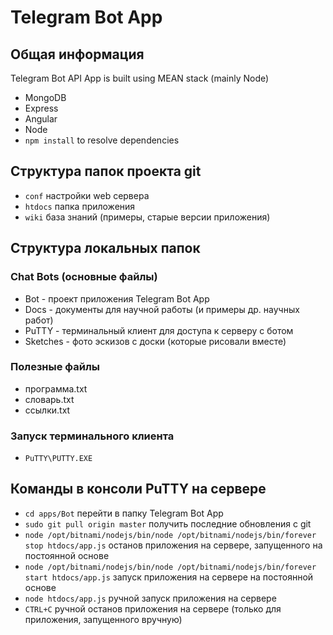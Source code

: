 # Telegram Bot App

## Общая информация
Telegram Bot API App is built using MEAN stack (mainly Node)
* MongoDB
* Express
* Angular
* Node
* `npm install` to resolve dependencies

## Структура папок проекта git
* `conf` настройки web сервера
* `htdocs` папка приложения
* `wiki` база знаний (примеры, старые версии приложения)

## Структура локальных папок
### Chat Bots (основные файлы)
* Bot - проект приложения Telegram Bot App
* Docs - документы для научной работы (и примеры др. научных работ)
* PuTTY - терминальный клиент для доступа к серверу с ботом
* Sketches - фото эскизов с доски (которые рисовали вместе)
### Полезные файлы
* программа.txt
* словарь.txt
* ссылки.txt
### Запуск терминального клиента
* `PuTTY\PUTTY.EXE`

## Команды в консоли PuTTY на сервере
* `cd apps/Bot` перейти в папку Telegram Bot App
* `sudo git pull origin master` получить последние обновления с git
* `node /opt/bitnami/nodejs/bin/node /opt/bitnami/nodejs/bin/forever stop htdocs/app.js` останов приложения на сервере, запущенного на постоянной основе
* `node /opt/bitnami/nodejs/bin/node /opt/bitnami/nodejs/bin/forever start htdocs/app.js` запуск приложения на сервере на постоянной основе
* `node htdocs/app.js` ручной запуск приложения на сервере
* `CTRL+C` ручной останов приложения на сервере (только для приложения, запущенного вручную)
